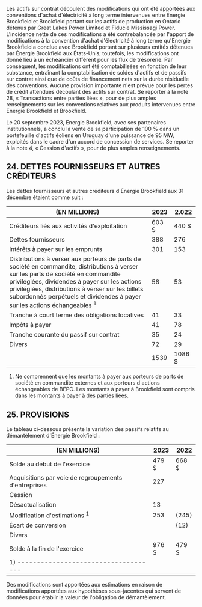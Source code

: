 Les actifs sur contrat découlent des modifications qui ont été apportées aux conventions d'achat d'électricité à long terme intervenues entre Énergie Brookfield et Brookfield portant sur les actifs de production en Ontario détenus par Great Lakes Power Limited et Fiducie Mississagi Power. L'incidence nette de ces modifications a été contrebalancée par l'apport de modifications à la convention d'achat d'électricité à long terme qu'Energie Brookfield a conclue avec Brookfield portant sur plusieurs entités détenues par Énergie Brookfield aux États-Unis; toutefois, les modifications ont donné lieu à un échéancier différent pour les flux de trésorerie. Par conséquent, les modifications ont été comptabilisées en fonction de leur substance, entraînant la comptabilisation de soldes d'actifs et de passifs sur contrat ainsi que de coûts de financement nets sur la durée résiduelle des conventions. Aucune provision importante n'est prévue pour les pertes de crédit attendues découlant des actifs sur contrat. Se reporter à la note 28, « Transactions entre parties liées », pour de plus amples renseignements sur les conventions relatives aux produits intervenues entre Energie Brookfield et Brookfield.

Le 20 septembre 2023, Energie Brookfield, avec ses partenaires institutionnels, a conclu la vente de sa participation de 100 % dans un portefeuille d'actifs éoliens en Uruguay d'une puissance de 95 MW, exploités dans le cadre d'un accord de concession de services. Se reporter à la note 4, « Cession d'actifs », pour de plus amples renseignements.

## 24. DETTES FOURNISSEURS ET AUTRES CRÉDITEURS

Les dettes fournisseurs et autres créditeurs d'Énergie Brookfield aux 31 décembre étaient comme suit :

| (EN MILLIONS)                                                                                                                                                                                                                                                                                                                              | 2023  | 2.022   |
|--------------------------------------------------------------------------------------------------------------------------------------------------------------------------------------------------------------------------------------------------------------------------------------------------------------------------------------------|-------|---------|
| Créditeurs liés aux activités d'exploitation                                                                                                                                                                                                                                                                                               | 603 S | 440 \$  |
| Dettes fournisseurs                                                                                                                                                                                                                                                                                                                        | 388   | 276     |
| Intérêts à payer sur les emprunts                                                                                                                                                                                                                                                                                                          | 301   | 153     |
| Distributions à verser aux porteurs de parts de société en commandite, distributions à verser<br>sur les parts de société en commandite privilégiées, dividendes à payer sur les actions<br>privilégiées, distributions à verser sur les billets subordonnés perpétuels et dividendes à payer<br>sur les actions échangeables <sup>1</sup> | 58    | 53      |
| Tranche à court terme des obligations locatives                                                                                                                                                                                                                                                                                            | 41    | 33      |
| Impôts à payer                                                                                                                                                                                                                                                                                                                             | 41    | 78      |
| Tranche courante du passif sur contrat                                                                                                                                                                                                                                                                                                     | 35    | 24      |
| Divers                                                                                                                                                                                                                                                                                                                                     | 72    | 29      |
|                                                                                                                                                                                                                                                                                                                                            | 1539  | 1086 \$ |

1) Ne comprennent que les montants à payer aux porteurs de parts de société en commandite externes et aux porteurs d'actions échangeables de BEPC. Les montants à payer à Brookfield sont compris dans les montants à payer à des parties liées.

## 25. PROVISIONS

Le tableau ci-dessous présente la variation des passifs relatifs au démantèlement d'Énergie Brookfield :

| (EN MILLIONS)                                        | 2023   | 2022   |
|------------------------------------------------------|--------|--------|
| Solde au début de l'exercice                         | 479 \$ | 668 \$ |
| Acquisitions par voie de regroupements d'entreprises | 227    |        |
| Cession                                              |        |        |
| Désactualisation                                     | 13     |        |
| Modification d'estimations <sup>1</sup>              | 253    | (245)  |
| Écart de conversion                                  |        | (12)   |
| Divers                                               |        |        |
| Solde à la fin de l'exercice                         | 976 S  | 479 S  |
| 1) ------------------------------------              |        |        |

Des modifications sont apportées aux estimations en raison de modifications apportées aux hypothèses sous-jacentes qui servent de données pour établir la valeur de l'obligation de démantèlement.